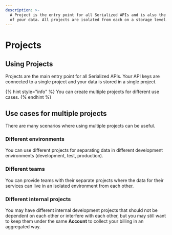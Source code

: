 ```yaml
---
description: >-
  A Project is the entry point for all Serialized APIs and is also the container
  of your data. All projects are isolated from each on a storage level.
---
```


# Projects

## Using Projects

Projects are the main entry point for all Serialized APIs. Your API keys are connected to a single project and your data is stored in a single project.

{% hint style="info" %}
You can create multiple projects for different use cases.
{% endhint %}

## Use cases for multiple projects

There are many scenarios where using multiple projects can be useful.

### Different environments

You can use different projects for separating data in different development environments \(development, test, production\).

### Different teams

You can provide teams with their separate projects where the data for their services can live in an isolated environment from each other.

### Different internal projects

You may have different internal development projects that should not be dependent on each other or interfere with each other, but you may still want to keep them under the same **Account** to collect your billing in an aggregated way.

